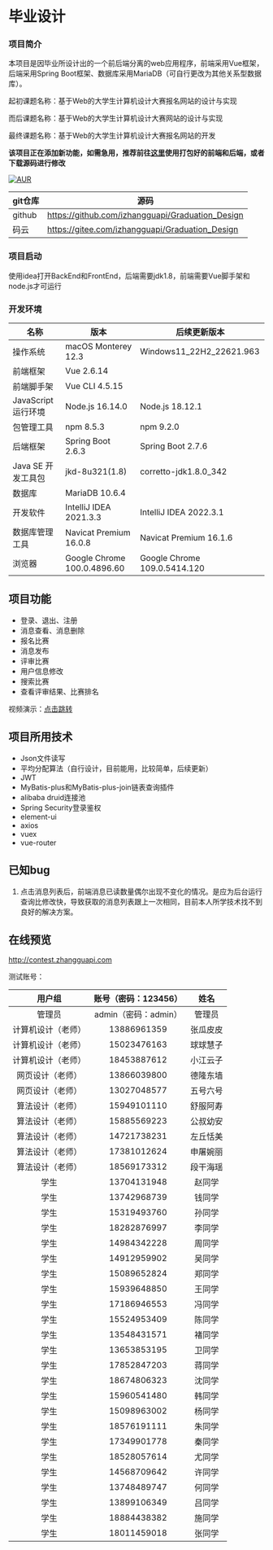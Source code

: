 # 毕业设计

### 项目简介

本项目是因毕业所设计出的一个前后端分离的web应用程序，前端采用Vue框架，后端采用Spring Boot框架、数据库采用MariaDB（可自行更改为其他关系型数据库）。

起初课题名称：基于Web的大学生计算机设计大赛报名网站的设计与实现

而后课题名称：基于Web的大学生计算机设计大赛网站的设计与实现

最终课题名称：基于Web的大学生计算机设计大赛报名网站的开发

**该项目正在添加新功能，如需急用，推荐前往[这里](https://github.com/izhangguapi/Graduation-Design/releases)使用打包好的前端和后端，或者下载源码进行修改**

[![AUR](https://img.shields.io/badge/license-GPL-blue.svg)](https://github.com/zhangguapipi/Graduation_Design/blob/main/LICENSE)

|  git仓库 |  源码  |
|---|---|
|  github |  https://github.com/izhangguapi/Graduation_Design  |
|  码云  | https://gitee.com/izhangguapi/Graduation_Design |

### 项目启动
使用idea打开BackEnd和FrontEnd，后端需要jdk1.8，前端需要Vue脚手架和node.js才可运行

### 开发环境
| 名称               | 版本                        | 后续更新版本                 |
| ------------------ | --------------------------- | ---------------------------- |
| 操作系统           | macOS Monterey 12.3         | Windows11_22H2_22621.963     |
| 前端框架           | Vue 2.6.14                  |                              |
| 前端脚手架         | Vue CLI 4.5.15              |                              |
| JavaScript运行环境 | Node.js 16.14.0             | Node.js 18.12.1              |
| 包管理工具         | npm 8.5.3                   | npm 9.2.0                    |
| 后端框架           | Spring Boot 2.6.3           | Spring Boot 2.7.6            |
| Java SE 开发工具包 | jkd-8u321(1.8)              | corretto-jdk1.8.0_342        |
| 数据库             | MariaDB 10.6.4              |                              |
| 开发软件           | IntelliJ IDEA 2021.3.3      | IntelliJ IDEA 2022.3.1       |
| 数据库管理工具     | Navicat Premium 16.0.8      | Navicat Premium 16.1.6       |
| 浏览器             | Google Chrome 100.0.4896.60 | Google Chrome 109.0.5414.120 |

## 项目功能

* 登录、退出、注册
* 消息查看、消息删除
* 报名比赛
* 消息发布
* 评审比赛
* 用户信息修改
* 搜索比赛
* 查看评审结果、比赛排名

视频演示：[点击跳转](https://github.com/izhangguapi/Graduation-Design/blob/720c10bf940b0add57c83faa70d5ca8bfa8694e4/%E6%96%87%E6%A1%A3/%E8%AE%A1%E7%AE%97%E6%9C%BA%E7%A7%91%E5%AD%A6%E4%B8%8E%E6%8A%80%E6%9C%AF%EF%BC%88%E4%B8%93%E5%8D%87%E6%9C%AC%EF%BC%892002-204304064-%E5%BC%A0%E6%81%A3%E8%B1%AA/10.%E7%B3%BB%E7%BB%9F%E6%BC%94%E7%A4%BA%E8%A7%86%E9%A2%91-204304064-%E5%BC%A0%E6%81%A3%E8%B1%AA.mp4)

## 项目所用技术

* Json文件读写
* 平均分配算法（自行设计，目前能用，比较简单，后续更新）
* JWT
* MyBatis-plus和MyBatis-plus-join链表查询插件
* alibaba druid连接池
* Spring Security登录鉴权
* element-ui
* axios
* vuex
* vue-router

## 已知bug

1. 点击消息列表后，前端消息已读数量偶尔出现不变化的情况。是应为后台运行查询比修改快，导致获取的消息列表跟上一次相同，目前本人所学技术找不到良好的解决方案。


## 在线预览

http://contest.zhangguapi.com

测试账号：

|       用户组       | 账号（密码：123456） |   姓名   |
| :----------------: | :------------------: | :------: |
|       管理员       | admin（密码：admin） |  管理员  |
| 计算机设计（老师） |     13886961359      | 张瓜皮皮 |
| 计算机设计（老师） |     15023476163      | 球球慧子 |
| 计算机设计（老师） |     18453887612      | 小江云子 |
|  网页设计（老师）  |     13866039800      | 德隆东墙 |
|  网页设计（老师）  |     13027048577      | 五号六号 |
|  算法设计（老师）  |     15949101110      | 舒服阿寿 |
|  算法设计（老师）  |     15885569223      | 公叔幼安 |
|  算法设计（老师）  |     14721738231      | 左丘恬美 |
|  算法设计（老师）  |     17381012624      | 申屠婉丽 |
|  算法设计（老师）  |     18569173312      | 段干海瑶 |
|        学生        |     13704131948      |  赵同学  |
|        学生        |     13742968739      |  钱同学  |
|        学生        |     15319493760      |  孙同学  |
|        学生        |     18282876997      |  李同学  |
|        学生        |     14984342228      |  周同学  |
|        学生        |     14912959902      |  吴同学  |
|        学生        |     15089652824      |  郑同学  |
|        学生        |     15939648850      |  王同学  |
|        学生        |     17186946553      |  冯同学  |
|        学生        |     15524953409      |  陈同学  |
|        学生        |     13548431571      |  褚同学  |
|        学生        |     13653853195      |  卫同学  |
|        学生        |     17852847203      |  蒋同学  |
|        学生        |     18674806323      |  沈同学  |
|        学生        |     15960541480      |  韩同学  |
|        学生        |     15098963002      |  杨同学  |
|        学生        |     18576191111      |  朱同学  |
|        学生        |     17349901778      |  秦同学  |
|        学生        |     18528057614      |  尤同学  |
|        学生        |     14568709642      |  许同学  |
|        学生        |     13748489747      |  何同学  |
|        学生        |     13899106349      |  吕同学  |
|        学生        |     18884438382      |  施同学  |
|        学生        |     18011459018      |  张同学  |
